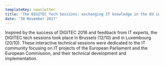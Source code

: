 ```yaml
---
templateKey: newsletter
title: 'The DIGITEC Tech Sessions: exchanging IT knowledge in the EU institutions'
date: '30 November 2017'
---
```


Inspired by the success of DIGITEC 2016 and feedback from IT experts, the DIGITEC tech sessions took place in Brussels (12/10) and in Luxembourg (20/10). These interactive technical sessions were dedicated to the IT community focusing on IT projects of the European Parliament and the European Commission, and their technical development and implementation.
